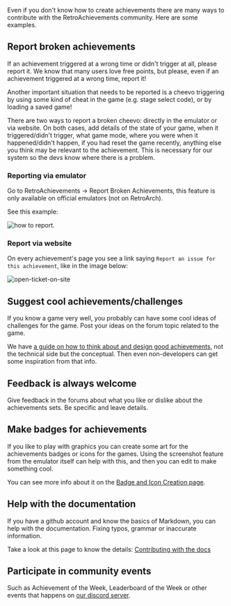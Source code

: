 Even if you don't know how to create achievements there are many ways to contribute with the RetroAchievements community. Here are some examples.


## Report broken achievements

If an achievement triggered at a wrong time or didn't trigger at all, please report it. We know that many users love free points, but please, even if an achievement triggered at a wrong time, report it!

Another important situation that needs to be reported is a cheevo triggering by using some kind of cheat in the game (e.g. stage select code), or by loading a saved game!

There are two ways to report a broken cheevo: directly in the emulator or via website. On both cases, add details of the state of your game, when it triggered/didn't trigger, what game mode, where you were when it happened/didn't happen, if you had reset the game recently, anything else you think may be relevant to the achievement. This is necessary for our system so the devs know where there is a problem.


### Reporting via emulator

Go to RetroAchievements -> Report Broken Achievements, this feature is only available on official emulators (not on RetroArch).

See this example:

![how to report](/support/images-how-to-contribute/ralib-how-to-report.gif).


### Report via website

On every achievement's page you see a link saying `Report an issue for this achievement`, like in the image below:

![open-ticket-on-site](/support/images-how-to-contribute/report-issue.jpg)


## Suggest cool achievements/challenges

If you know a game very well, you probably can have some cool ideas of challenges for the game. Post your ideas on the forum topic related to the game.

We have [a guide on how to think about and design good achievements](Achievement-Design), not the technical side but the conceptual. Then even non-developers can get some inspiration from that info.


## Feedback is always welcome

Give feedback in the forums about what you like or dislike about the achievements sets. Be specific and leave details.


## Make badges for achievements

If you like to play with graphics you can create some art for the achievements badges or icons for the games. Using the screenshot feature from the emulator itself can help with this, and then you can edit to make something cool.

You can see more info about it on the [Badge and Icon Creation page](Badge-and-Icon-Creation).


## Help with the documentation

If you have a github account and know the basics of Markdown, you can help with the documentation. Fixing typos, grammar or inaccurate information.

Take a look at this page to know the details: [Contributing with the docs](Contributing-with-the-docs)


## Participate in community events

Such as Achievement of the Week, Leaderboard of the Week or other events that happens on [our discord server](https://discord.gg/dq2E4hE).
